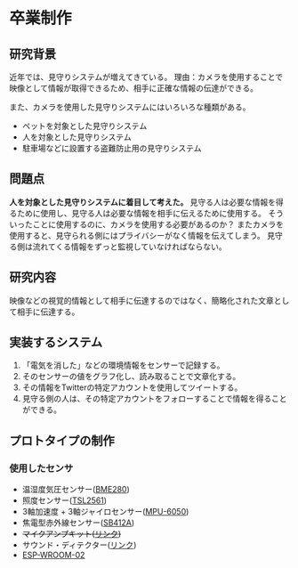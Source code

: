 # 卒業制作
## 研究背景
近年では、見守りシステムが増えてきている。 
理由：カメラを使用することで映像として情報が取得できるため、相手に正確な情報の伝達ができる。  

また、カメラを使用した見守りシステムにはいろいろな種類がある。 
- ペットを対象とした見守りシステム  
- 人を対象とした見守りシステム  
- 駐車場などに設置する盗難防止用の見守りシステム 

## 問題点
__人を対象とした見守りシステムに着目して考えた。__ 
見守る人は必要な情報を得るために使用し、見守る人は必要な情報を相手に伝えるために使用する。 
そういったことに使用するのに、カメラを使用する必要があるのか？ 
またカメラを使用すると、見守られる側にはプライバシーがなく情報を伝えてしまう。 
見守る側は流れてくる情報をずっと監視していなければならない。  

## 研究内容
映像などの視覚的情報として相手に伝達するのではなく、簡略化された文章として相手に伝達する。 

## 実装するシステム
1. 「電気を消した」などの環境情報をセンサーで記録する。
2. そのセンサーの値をグラフ化し、読み取ることで文章化する。
3. その情報をTwitterの特定アカウントを使用してツイートする。
4. 見守る側の人は、その特定アカウントをフォローすることで情報を得ることができる。

## プロトタイプの制作
### 使用したセンサ
- 温湿度気圧センサー([BME280](http://akizukidenshi.com/catalog/g/gK-09421/))
- 照度センサー([TSL2561](http://akizukidenshi.com/catalog/g/gM-08219/))
- 3軸加速度 + 3軸ジャイロセンサー([MPU-6050](http://jp.rs-online.com/web/p/products/8837948/?cm_mmc=JP-PPC-_-google-_-3_JP_JP_M_SEMIS_Phrase-_-invensense%7C%E5%8A%A0%E9%80%9F%E5%BA%A6%E3%82%BB%E3%83%B3%E3%82%B5ic&mkwid=sG8zAcqeA-dc%7Cpcrid%7C89475592147%7Cpkw%7Cmpu+6050%7Cpmt%7Cp%7Cprd%7C))
- 焦電型赤外線センサー([SB412A](http://akizukidenshi.com/catalog/g/gM-06835/))
- ~~マイクアンプキット([リンク](http://akizukidenshi.com/catalog/g/gK-05757/))~~
- サウンド・ディテクター([リンク](https://www.switch-science.com/catalog/1700/))
- [ESP-WROOM-02](http://prod.kyohritsu.com/KP-ESPWROOM02.html)
